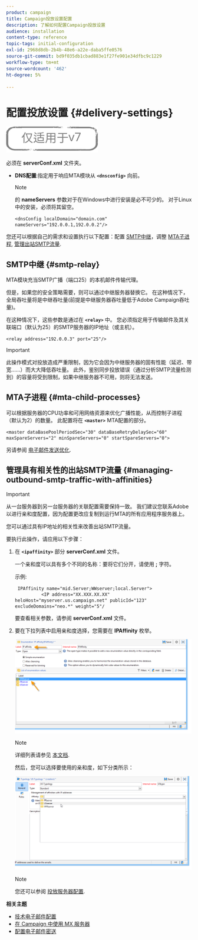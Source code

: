 ```yaml
---
product: campaign
title: Campaign投放设置配置
description: 了解如何配置Campaign投放设置
audience: installation
content-type: reference
topic-tags: initial-configuration
exl-id: 2968d8db-2b4b-48e6-a22e-daba5ffe0576
source-git-commit: bd9f035db1cbad883e1f27fe901e34dfbc9c1229
workflow-type: tm+mt
source-wordcount: '462'
ht-degree: 5%

---
```


# 配置投放设置 {#delivery-settings}

![](../../assets/v7-only.svg)

必须在 **serverConf.xml** 文件夹。

* **DNS配置**:指定用于响应MTA模块从 **`<dnsconfig>`** 向前。

   >[!NOTE]
   >
   >的 **nameServers** 参数对于在Windows中进行安装是必不可少的。 对于Linux中的安装，必须将其留空。

   ```
   <dnsConfig localDomain="domain.com" nameServers="192.0.0.1,192.0.0.2"/>
   ```

您还可以根据自己的需求和设置执行以下配置：配置 [SMTP中继](#smtp-relay)，调整 [MTA子进程](#mta-child-processes), [管理出站SMTP流量](#managing-outbound-smtp-traffic-with-affinities).

## SMTP中继 {#smtp-relay}

MTA模块充当SMTP广播（端口25）的本机邮件传输代理。

但是，如果您的安全策略需要，则可以通过中继服务器替换它。 在这种情况下，全局吞吐量将是中继吞吐量(前提是中继服务器吞吐量低于Adobe Campaign吞吐量)。

在这种情况下，这些参数是通过在 **`<relay>`** 中。 您必须指定用于传输邮件及其关联端口（默认为25）的SMTP服务器的IP地址（或主机）。

```
<relay address="192.0.0.3" port="25"/>
```

>[!IMPORTANT]
>
>此操作模式对投放造成严重限制，因为它会因为中继服务器的固有性能（延迟、带宽……）而大大降低吞吐量。 此外，鉴别同步投放错误（通过分析SMTP流量检测到）的容量将受到限制，如果中继服务器不可用，则将无法发送。

## MTA子进程 {#mta-child-processes}

可以根据服务器的CPU功率和可用网络资源来优化广播性能，从而控制子进程（默认为2）的数量。 此配置将在 **`<master>`** MTA配置的部分。

```
<master dataBasePoolPeriodSec="30" dataBaseRetryDelaySec="60" maxSpareServers="2" minSpareServers="0" startSpareServers="0">
```

另请参阅 [电子邮件发送优化](../../installation/using/email-deliverability.md#email-sending-optimization).

## 管理具有相关性的出站SMTP流量 {#managing-outbound-smtp-traffic-with-affinities}

>[!IMPORTANT]
>
>从一台服务器到另一台服务器的关联配置需要保持一致。 我们建议您联系Adobe以进行亲和度配置，因为配置更改应复制到运行MTA的所有应用程序服务器上。

您可以通过具有IP地址的相关性来改善出站SMTP流量。

要执行此操作，请应用以下步骤：

1. 在 **`<ipaffinity>`** 部分 **serverConf.xml** 文件。

   一个亲和度可以具有多个不同的名称：要将它们分开，请使用 **;** 字符。

   示例:

   ```
    IPAffinity name="mid.Server;WWserver;local.Server">
             <IP address="XX.XXX.XX.XX" heloHost="myserver.us.campaign.net" publicId="123" excludeDomains="neo.*" weight="5"/
   ```

   要查看相关参数，请参阅 **serverConf.xml** 文件。

1. 要在下拉列表中启用亲和度选择，您需要在 **IPAffinity** 枚举。

   ![](assets/ipaffinity_enum.png)

   >[!NOTE]
   >
   >详细列表请参见 [本文档](../../platform/using/managing-enumerations.md).

   然后，您可以选择要使用的亲和度，如下分类所示：

   ![](assets/ipaffinity_typology.png)

   >[!NOTE]
   >
   >您还可以参阅 [投放服务器配置](../../installation/using/email-deliverability.md#delivery-server-configuration).

**相关主题**
* [技术电子邮件配置](email-deliverability.md)
* [在 Campaign 中使用 MX 服务器](using-mx-servers.md)
* [配置电子邮件密送](email-archiving.md)
